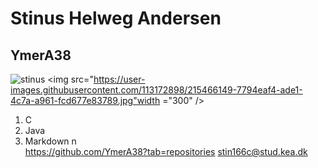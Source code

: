 # Stinus Helweg Andersen
## YmerA38
![stinus](https://user-images.githubusercontent.com/113172898/215466149-7794eaf4-ade1-4c7a-a961-fcd677e83789.jpg)
<img src="https://user-images.githubusercontent.com/113172898/215466149-7794eaf4-ade1-4c7a-a961-fcd677e83789.jpg"width ="300" />
1. C
2. Java
3. Markdown n\
https://github.com/YmerA38?tab=repositories
stin166c@stud.kea.dk
